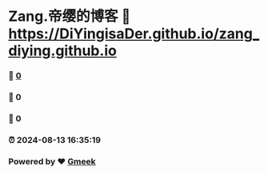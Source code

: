 # Zang.帝缨的博客 :link: https://DiYingisaDer.github.io/zang_diying.github.io 
### :page_facing_up: [0](https://DiYingisaDer.github.io/zang_diying.github.io/tag.html) 
### :speech_balloon: 0 
### :hibiscus: 0 
### :alarm_clock: 2024-08-13 16:35:19 
### Powered by :heart: [Gmeek](https://github.com/Meekdai/Gmeek)
